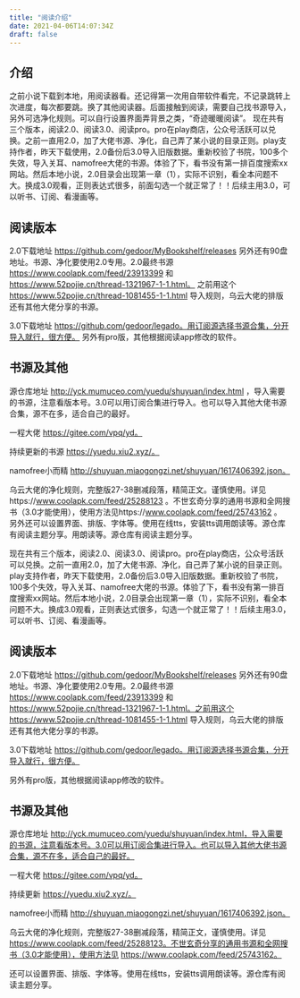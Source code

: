 ```yaml
---
title: "阅读介绍"
date: 2021-04-06T14:07:34Z
draft: false
---
```

## 介绍
  之前小说下载到本地，用阅读器看。还记得第一次用自带软件看完，不记录跳转上次进度，每次都要跳。换了其他阅读器。后面接触到阅读，需要自己找书源导入，另外可选净化规则。可以自行设置界面弄背景之类，“奇迹暖暖阅读”。
  现在共有三个版本，阅读2.0、阅读3.0、阅读pro。pro在play商店，公众号活跃可以兑换。之前一直用2.0，加了大佬书源、净化，自己弄了某小说的目录正则。play支持作者，昨天下载使用，2.0备份后3.0导入旧版数据。重新校验了书院，100多个失效，导入关耳、namofree大佬的书源。体验了下，看书没有第一排百度搜索xx网站。然后本地小说，2.0目录会出现第一章（1），实际不识别，看全本问题不大。换成3.0观看，正则表达式很多，前面勾选一个就正常了！！后续主用3.0，可以听书、订阅、看漫画等。
## 阅读版本
  2.0下载地址 https://github.com/gedoor/MyBookshelf/releases 另外还有90盘地址。书源、净化要使用2.0专用。2.0最终书源 https://www.coolapk.com/feed/23913399 和 https://www.52pojie.cn/thread-1321967-1-1.html。 之前用这个 https://www.52pojie.cn/thread-1081455-1-1.html 导入规则，乌云大佬的排版还有其他大佬分享的书源。

  3.0下载地址 https://github.com/gedoor/legado。用订阅源选择书源合集，分开导入就行，很方便。
  另外有pro版，其他根据阅读app修改的软件。
## 书源及其他
  源仓库地址 http://yck.mumuceo.com/yuedu/shuyuan/index.html ，导入需要的书源，注意看版本号。3.0可以用订阅合集进行导入。也可以导入其他大佬书源合集，源不在多，适合自己的最好。
  
  一程大佬 https://gitee.com/vpq/yd。
  
  持续更新的书源 https://yuedu.xiu2.xyz/。
  
  namofree小而精 http://shuyuan.miaogongzi.net/shuyuan/1617406392.json。
  
  乌云大佬的净化规则，完整版27-38删减段落，精简正文。谨慎使用。详见https://www.coolapk.com/feed/25288123 。不世玄奇分享的通用书源和全网搜书（3.0才能使用），使用方法见https://www.coolapk.com/feed/25743162 。
  另外还可以设置界面、排版、字体等。使用在线tts，安装tts调用朗读等。源仓库有阅读主题分享。用朗读等。源仓库有阅读主题分享。

  现在共有三个版本，阅读2.0、阅读3.0、阅读pro。pro在play商店，公众号活跃可以兑换。之前一直用2.0，加了大佬书源、净化，自己弄了某小说的目录正则。play支持作者，昨天下载使用，2.0备份后3.0导入旧版数据。重新校验了书院，100多个失效，导入关耳、namofree大佬的书源。体验了下，看书没有第一排百度搜索xx网站。然后本地小说，2.0目录会出现第一章（1），实际不识别，看全本问题不大。换成3.0观看，正则表达式很多，勾选一个就正常了！！后续主用3.0，可以听书、订阅、看漫画等。
## 阅读版本
  2.0下载地址 https://github.com/gedoor/MyBookshelf/releases 另外还有90盘地址。书源、净化要使用2.0专用。2.0最终书源 https://www.coolapk.com/feed/23913399 和 https://www.52pojie.cn/thread-1321967-1-1.html。之前用这个 https://www.52pojie.cn/thread-1081455-1-1.html 导入规则，乌云大佬的排版还有其他大佬分享的书源。

  3.0下载地址 https://github.com/gedoor/legado。用订阅源选择书源合集，分开导入就行，很方便。
  
  另外有pro版，其他根据阅读app修改的软件。
## 书源及其他
  源仓库地址 http://yck.mumuceo.com/yuedu/shuyuan/index.html，导入需要的书源，注意看版本号。3.0可以用订阅合集进行导入。也可以导入其他大佬书源合集，源不在多，适合自己的最好。
  
  一程大佬 https://gitee.com/vpq/yd。
  
  持续更新 https://yuedu.xiu2.xyz/。
  
  namofree小而精 http://shuyuan.miaogongzi.net/shuyuan/1617406392.json。
  
  乌云大佬的净化规则，完整版27-38删减段落，精简正文，谨慎使用。详见 https://www.coolapk.com/feed/25288123。不世玄奇分享的通用书源和全网搜书（3.0才能使用），使用方法见 https://www.coolapk.com/feed/25743162。
  
  还可以设置界面、排版、字体等。使用在线tts，安装tts调用朗读等。源仓库有阅读主题分享。
